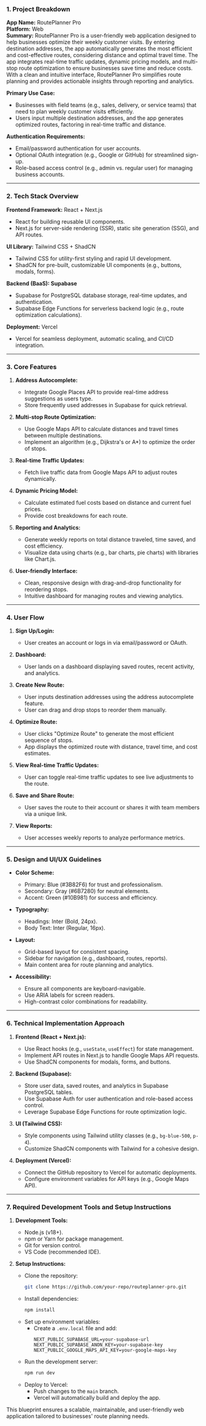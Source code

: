 ### 1. Project Breakdown

**App Name:** RoutePlanner Pro  
**Platform:** Web  
**Summary:** RoutePlanner Pro is a user-friendly web application designed to help businesses optimize their weekly customer visits. By entering destination addresses, the app automatically generates the most efficient and cost-effective routes, considering distance and optimal travel time. The app integrates real-time traffic updates, dynamic pricing models, and multi-stop route optimization to ensure businesses save time and reduce costs. With a clean and intuitive interface, RoutePlanner Pro simplifies route planning and provides actionable insights through reporting and analytics.  

**Primary Use Case:**  
- Businesses with field teams (e.g., sales, delivery, or service teams) that need to plan weekly customer visits efficiently.  
- Users input multiple destination addresses, and the app generates optimized routes, factoring in real-time traffic and distance.  

**Authentication Requirements:**  
- Email/password authentication for user accounts.  
- Optional OAuth integration (e.g., Google or GitHub) for streamlined sign-up.  
- Role-based access control (e.g., admin vs. regular user) for managing business accounts.  

---

### 2. Tech Stack Overview

**Frontend Framework:** React + Next.js  
- React for building reusable UI components.  
- Next.js for server-side rendering (SSR), static site generation (SSG), and API routes.  

**UI Library:** Tailwind CSS + ShadCN  
- Tailwind CSS for utility-first styling and rapid UI development.  
- ShadCN for pre-built, customizable UI components (e.g., buttons, modals, forms).  

**Backend (BaaS): Supabase**  
- Supabase for PostgreSQL database storage, real-time updates, and authentication.  
- Supabase Edge Functions for serverless backend logic (e.g., route optimization calculations).  

**Deployment:** Vercel  
- Vercel for seamless deployment, automatic scaling, and CI/CD integration.  

---

### 3. Core Features

1. **Address Autocomplete:**  
   - Integrate Google Places API to provide real-time address suggestions as users type.  
   - Store frequently used addresses in Supabase for quick retrieval.  

2. **Multi-stop Route Optimization:**  
   - Use Google Maps API to calculate distances and travel times between multiple destinations.  
   - Implement an algorithm (e.g., Dijkstra's or A*) to optimize the order of stops.  

3. **Real-time Traffic Updates:**  
   - Fetch live traffic data from Google Maps API to adjust routes dynamically.  

4. **Dynamic Pricing Model:**  
   - Calculate estimated fuel costs based on distance and current fuel prices.  
   - Provide cost breakdowns for each route.  

5. **Reporting and Analytics:**  
   - Generate weekly reports on total distance traveled, time saved, and cost efficiency.  
   - Visualize data using charts (e.g., bar charts, pie charts) with libraries like Chart.js.  

6. **User-friendly Interface:**  
   - Clean, responsive design with drag-and-drop functionality for reordering stops.  
   - Intuitive dashboard for managing routes and viewing analytics.  

---

### 4. User Flow

1. **Sign Up/Login:**  
   - User creates an account or logs in via email/password or OAuth.  

2. **Dashboard:**  
   - User lands on a dashboard displaying saved routes, recent activity, and analytics.  

3. **Create New Route:**  
   - User inputs destination addresses using the address autocomplete feature.  
   - User can drag and drop stops to reorder them manually.  

4. **Optimize Route:**  
   - User clicks "Optimize Route" to generate the most efficient sequence of stops.  
   - App displays the optimized route with distance, travel time, and cost estimates.  

5. **View Real-time Traffic Updates:**  
   - User can toggle real-time traffic updates to see live adjustments to the route.  

6. **Save and Share Route:**  
   - User saves the route to their account or shares it with team members via a unique link.  

7. **View Reports:**  
   - User accesses weekly reports to analyze performance metrics.  

---

### 5. Design and UI/UX Guidelines

- **Color Scheme:**  
  - Primary: Blue (#3B82F6) for trust and professionalism.  
  - Secondary: Gray (#6B7280) for neutral elements.  
  - Accent: Green (#10B981) for success and efficiency.  

- **Typography:**  
  - Headings: Inter (Bold, 24px).  
  - Body Text: Inter (Regular, 16px).  

- **Layout:**  
  - Grid-based layout for consistent spacing.  
  - Sidebar for navigation (e.g., dashboard, routes, reports).  
  - Main content area for route planning and analytics.  

- **Accessibility:**  
  - Ensure all components are keyboard-navigable.  
  - Use ARIA labels for screen readers.  
  - High-contrast color combinations for readability.  

---

### 6. Technical Implementation Approach

1. **Frontend (React + Next.js):**  
   - Use React hooks (e.g., `useState`, `useEffect`) for state management.  
   - Implement API routes in Next.js to handle Google Maps API requests.  
   - Use ShadCN components for modals, forms, and buttons.  

2. **Backend (Supabase):**  
   - Store user data, saved routes, and analytics in Supabase PostgreSQL tables.  
   - Use Supabase Auth for user authentication and role-based access control.  
   - Leverage Supabase Edge Functions for route optimization logic.  

3. **UI (Tailwind CSS):**  
   - Style components using Tailwind utility classes (e.g., `bg-blue-500`, `p-4`).  
   - Customize ShadCN components with Tailwind for a cohesive design.  

4. **Deployment (Vercel):**  
   - Connect the GitHub repository to Vercel for automatic deployments.  
   - Configure environment variables for API keys (e.g., Google Maps API).  

---

### 7. Required Development Tools and Setup Instructions

1. **Development Tools:**  
   - Node.js (v18+).  
   - npm or Yarn for package management.  
   - Git for version control.  
   - VS Code (recommended IDE).  

2. **Setup Instructions:**  
   - Clone the repository:  
     ```bash  
     git clone https://github.com/your-repo/routeplanner-pro.git  
     ```  
   - Install dependencies:  
     ```bash  
     npm install  
     ```  
   - Set up environment variables:  
     - Create a `.env.local` file and add:  
       ```  
       NEXT_PUBLIC_SUPABASE_URL=your-supabase-url  
       NEXT_PUBLIC_SUPABASE_ANON_KEY=your-supabase-key  
       NEXT_PUBLIC_GOOGLE_MAPS_API_KEY=your-google-maps-key  
       ```  
   - Run the development server:  
     ```bash  
     npm run dev  
     ```  
   - Deploy to Vercel:  
     - Push changes to the `main` branch.  
     - Vercel will automatically build and deploy the app.  

This blueprint ensures a scalable, maintainable, and user-friendly web application tailored to businesses' route planning needs.